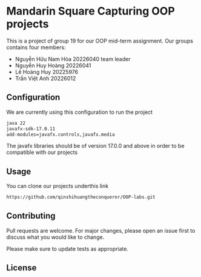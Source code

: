 # Mandarin Square Capturing OOP projects

This is a project of group 19 for our OOP mid-term assignment. Our groups contains four members:
- Nguyễn Hữu Nam Hòa 20226040 team leader
- Nguyễn Huy Hoàng  20226041
- Lê Hoàng Huy 20225976
- Trần Việt Anh 20226012

## Configuration

We are currently using this configuration to run the project
```bash
java 22
javafx-sdk-17.0.11
add-modules=javafx.controls,javafx.media
```
The javafx libraries should be of version 17.0.0 and above in order to be compatible with our projects

## Usage

You can clone our projects underthis link
```bash
https://github.com/qinshihuangtheconqueror/OOP-labs.git
```

## Contributing

Pull requests are welcome. For major changes, please open an issue first
to discuss what you would like to change.

Please make sure to update tests as appropriate.

## License
